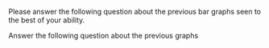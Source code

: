 Please answer the following question about the previous bar graphs seen to the best of your ability. 

Answer the following question about the previous graphs
